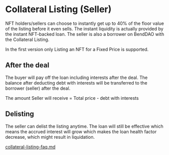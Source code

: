 # Collateral Listing (Seller)

NFT holders/sellers can choose to instantly get up to 40% of the floor value of the listing before it even sells. The instant liquidity is actually provided by the instant NFT-backed loan. The seller is also a borrower on BendDAO with the Collateral Listing.

In the first version only Listing an NFT for a Fixed Price is supported.

## After the deal

The buyer will pay off the loan including interests after the deal. The balance after deducting debt with interests will be transferred to the borrower (seller) after the deal.&#x20;

The amount Seller will receive = Total price - debt with interests  &#x20;

## Delisting

The seller can delist the listing anytime. The loan will still be effective which means the accrued interest will grow which makes the loan health factor decrease, which might result in liquidation.&#x20;



[collateral-listing-faq.md](../faq/collateral-listing-faq.md "mention")

[ ](../faq/collateral-listing-faq.md)
